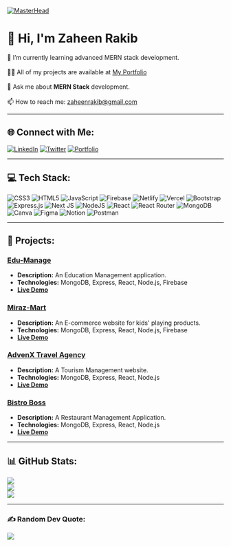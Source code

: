 [![MasterHead](https://images.prismic.io/loco-blogs/79328284-f97b-489f-924c-eb3b17e34b56_image2.png?auto=compress%2Cformat&rect=0%2C0%2C1999%2C1124&w=3840&fit=max)](https://zaheenrakib.com)

# 💫 Hi, I'm Zaheen Rakib

🌱 I’m currently learning advanced MERN stack development.<br>  
👨‍💻 All of my projects are available at [My Portfolio](https://zaheenrakib.com)<br>  
💬 Ask me about **MERN Stack** development.<br>  
📫 How to reach me: zaheenrakib@gmail.com<br>  

---

## 🌐 Connect with Me:

[![LinkedIn](https://img.shields.io/badge/LinkedIn-%230077B5.svg?style=for-the-badge&logo=linkedin&logoColor=white)](https://www.linkedin.com/in/zaheenrakib/) 
[![Twitter](https://img.shields.io/badge/Twitter-%231DA1F2.svg?style=for-the-badge&logo=twitter&logoColor=white)](https://twitter.com/zaheenrakib)
[![Portfolio](https://img.shields.io/badge/Portfolio-%23000000.svg?style=for-the-badge&logo=portfolio&logoColor=white)](https://zaheenrakib.com)

---

## 💻 Tech Stack:

![CSS3](https://img.shields.io/badge/css3-%231572B6.svg?style=flat&logo=css3&logoColor=white) 
![HTML5](https://img.shields.io/badge/html5-%23E34F26.svg?style=flat&logo=html5&logoColor=white)
![JavaScript](https://img.shields.io/badge/javascript-%23323330.svg?style=flat&logo=javascript&logoColor=%23F7DF1E)
![Firebase](https://img.shields.io/badge/firebase-%23039BE5.svg?style=flat&logo=firebase)
![Netlify](https://img.shields.io/badge/netlify-%23000000.svg?style=flat&logo=netlify&logoColor=#00C7B7)
![Vercel](https://img.shields.io/badge/vercel-%23000000.svg?style=flat&logo=vercel&logoColor=white) 
![Bootstrap](https://img.shields.io/badge/bootstrap-%23563D7C.svg?style=flat&logo=bootstrap&logoColor=white)
![Express.js](https://img.shields.io/badge/express.js-%23404d59.svg?style=flat&logo=express&logoColor=%2361DAFB) 
![Next JS](https://img.shields.io/badge/Next-black?style=flat&logo=next.js&logoColor=white)
![NodeJS](https://img.shields.io/badge/node.js-6DA55F?style=flat&logo=node.js&logoColor=white) 
![React](https://img.shields.io/badge/react-%2320232a.svg?style=flat&logo=react&logoColor=%2361DAFB)
![React Router](https://img.shields.io/badge/React_Router-CA4245?style=flat&logo=react-router&logoColor=white)
![MongoDB](https://img.shields.io/badge/MongoDB-%234ea94b.svg?style=flat&logo=mongodb&logoColor=white)
![Canva](https://img.shields.io/badge/Canva-%2300C4CC.svg?style=flat&logo=Canva&logoColor=white) 
![Figma](https://img.shields.io/badge/figma-%23F24E1E.svg?style=flat&logo=figma&logoColor=white) 
![Notion](https://img.shields.io/badge/Notion-%23000000.svg?style=flat&logo=notion&logoColor=white)
![Postman](https://img.shields.io/badge/Postman-FF6C37?style=flat&logo=postman&logoColor=white)

---

## 🚀 Projects:

### [Edu-Manage](https://university-ddbcd.web.app)
- **Description:** An Education Management application.
- **Technologies:** MongoDB, Express, React, Node.js, Firebase
- **[Live Demo](https://university-ddbcd.web.app)** 

### [Miraz-Mart](https://mirazmart.com)
- **Description:** An E-commerce website for kids' playing products.
- **Technologies:** MongoDB, Express, React, Node.js, Firebase
- **[Live Demo](https://miraz-mart.web.app)** 

### [AdvenX Travel Agency](https://tourism-management-52d9d.web.app)
- **Description:** A Tourism Management website.
- **Technologies:** MongoDB, Express, React, Node.js
- **[Live Demo](https://tourism-management-52d9d.web.app)**

### [Bistro Boss](https://bistro-boss-da37b.web.app)
- **Description:** A Restaurant Management Application.
- **Technologies:** MongoDB, Express, React, Node.js
- **[Live Demo](https://bistro-boss-da37b.web.app)**

---

## 📊 GitHub Stats:

![](https://github-readme-stats.vercel.app/api?username=zaheenrakib&theme=vue-dark&hide_border=true&include_all_commits=true&count_private=true)<br/>
![](https://github-readme-streak-stats.herokuapp.com/?user=zaheenrakib&theme=vue-dark&hide_border=true)<br/>
![](https://github-readme-stats.vercel.app/api/top-langs/?username=zaheenrakib&theme=vue-dark&hide_border=true&layout=compact)

---

### ✍️ Random Dev Quote:

![](https://quotes-github-readme.vercel.app/api?type=horizontal&theme=radical)

